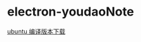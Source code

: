 # electron-youdaoNote

[ubuntu 编译版本下载](https://github.com/yunfhu/electron-youdaoNote/releases/download/0.11/electron-youdaoNote_0.1.1_amd64.deb)

